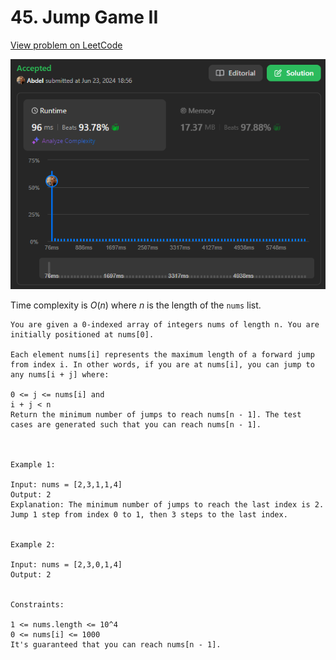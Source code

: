# 45. Jump Game II

[View problem on LeetCode](https://leetcode.com/problems/jump-game-ii/)

![Submission](image.png)

Time complexity is $O(n)$ where $n$ is the length of the `nums` list.

```
You are given a 0-indexed array of integers nums of length n. You are initially positioned at nums[0].

Each element nums[i] represents the maximum length of a forward jump from index i. In other words, if you are at nums[i], you can jump to any nums[i + j] where:

0 <= j <= nums[i] and
i + j < n
Return the minimum number of jumps to reach nums[n - 1]. The test cases are generated such that you can reach nums[n - 1].



Example 1:

Input: nums = [2,3,1,1,4]
Output: 2
Explanation: The minimum number of jumps to reach the last index is 2. Jump 1 step from index 0 to 1, then 3 steps to the last index.


Example 2:

Input: nums = [2,3,0,1,4]
Output: 2


Constraints:

1 <= nums.length <= 10^4
0 <= nums[i] <= 1000
It's guaranteed that you can reach nums[n - 1].
```
